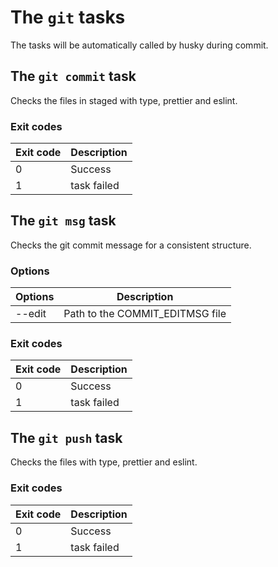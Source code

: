 # The `git` tasks

The tasks will be automatically called by husky during commit.

## The `git commit` task

Checks the files in staged with type, prettier and eslint.

### Exit codes

| Exit code | Description |
| --------- | ----------- |
| 0         | Success     |
| 1         | task failed |

## The `git msg` task

Checks the git commit message for a consistent structure.

### Options

| Options | Description                     |
| ------- | ------------------------------- |
| --edit  | Path to the COMMIT_EDITMSG file |

### Exit codes

| Exit code | Description |
| --------- | ----------- |
| 0         | Success     |
| 1         | task failed |

## The `git push` task

Checks the files with type, prettier and eslint.

### Exit codes

| Exit code | Description |
| --------- | ----------- |
| 0         | Success     |
| 1         | task failed |
